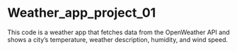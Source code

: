 # Weather_app_project_01
This code is a weather app that fetches data from the OpenWeather API and shows a city’s temperature, weather description, humidity, and wind speed.
